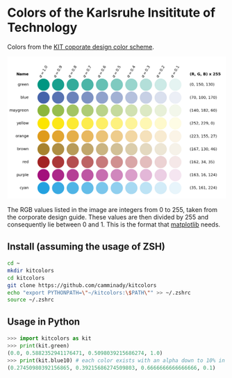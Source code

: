 # Colors of the Karlsruhe Insititute of Technology
Colors from the [KIT coporate design color scheme](https://www.sek.kit.edu/downloads/dokumente-pkm/2_Gestaltungsgrundlagen_Farben.pdf). 

![Example of colors.](https://raw.githubusercontent.com/camminady/kitcolors/master/example.png)

The RGB values listed in the image are integers from 0 to 255, taken from the corporate design guide. These values are then  divided by 255 and consequently lie between 0 and 1. This is the format that [matplotlib](https://matplotlib.org/) needs.

## Install (assuming the usage of ZSH)
```bash
cd ~
mkdir kitcolors
cd kitcolors
git clone https://github.com/camminady/kitcolors
echo "export PYTHONPATH=\"~/kitcolors:\$PATH\"" >> ~/.zshrc          
source ~/.zshrc
```

## Usage in Python
```python
>>> import kitcolors as kit
>>> print(kit.green)
(0.0, 0.5882352941176471, 0.5098039215686274, 1.0)
>>> print(kit.blue10) # each color exists with an alpha down to 10% in steps of 10%
(0.27450980392156865, 0.39215686274509803, 0.6666666666666666, 0.1)

```
